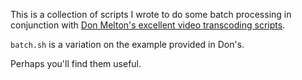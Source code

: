 This is a collection of scripts I wrote to do some batch processing in conjunction with [Don Melton's excellent video transcoding scripts](https://github.com/donmelton/video_transcoding).

`batch.sh` is a variation on the example provided in Don's.

Perhaps you'll find them useful.
